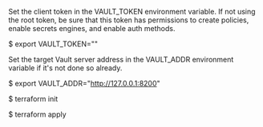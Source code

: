 Set the client token in the VAULT_TOKEN environment variable. If not using the root token, be sure that this token has permissions to create policies, enable secrets engines, and enable auth methods.

$ export VAULT_TOKEN="<token>"

Set the target Vault server address in the VAULT_ADDR environment variable if it's not done so already.

$ export VAULT_ADDR="http://127.0.0.1:8200"


$ terraform init


$ terraform apply
